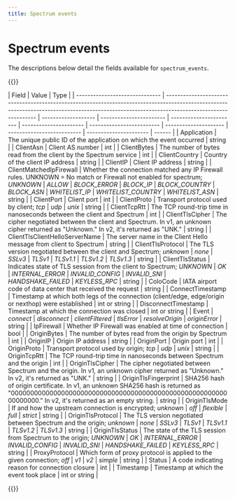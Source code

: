 ```yaml
---
title: Spectrum events
---
```


# Spectrum events

The descriptions below detail the fields available for `spectrum_events`.

{{<table-wrap>}}

| Field                          | Value                                                                                                                                                                                        | Type                |
| ------------------------------ | -------------------------------------------------------------------------------------------------------------------------------------------------------------------------------------------- | ------------------- | ----------------------- | ----------------------- | ---------------------- | ------------------------- | --------------------- | -------------------------- | ---------------------- | ------ |
| Application                    | The unique public ID of the application on which the event occurred                                                                                                                          | string              |
| ClientAsn                      | Client AS number                                                                                                                                                                             | int                 |
| ClientBytes                    | The number of bytes read from the client by the Spectrum service                                                                                                                             | int                 |
| ClientCountry                  | Country of the client IP address                                                                                                                                                             | string              |
| ClientIP                       | Client IP address                                                                                                                                                                            | string              |
| ClientMatchedIpFirewall        | Whether the connection matched any IP Firewall rules. UNKNOWN = No match or Firewall not enabled for spectrum; <em>UNKNOWN</em>                                                              | <em>ALLOW</em>      | <em>BLOCK_ERROR</em>    | <em>BLOCK_IP</em>       | <em>BLOCK_COUNTRY</em> | <em>BLOCK_ASN</em>        | <em>WHITELIST_IP</em> | <em>WHITELIST_COUNTRY</em> | <em>WHITELIST_ASN</em> | string |
| ClientPort                     | Client port                                                                                                                                                                                  | int                 |
| ClientProto                    | Transport protocol used by client; <em>tcp</em>                                                                                                                                              | <em>udp</em>        | <em>unix</em>           | string                  |
| ClientTcpRtt                   | The TCP round-trip time in nanoseconds between the client and Spectrum                                                                                                                       | int                 |
| ClientTlsCipher                | The cipher negotiated between the client and Spectrum. In v1, an unknown cipher returned as "Unknown." In v2, it's returned as "UNK."                                                        | string              |
| ClientTlsClientHelloServerName | The server name in the Client Hello message from client to Spectrum                                                                                                                          | string              |
| ClientTlsProtocol              | The TLS version negotiated between the client and Spectrum; <em>unknown</em>                                                                                                                 | <em>none</em>       | <em>SSLv3</em>          | <em>TLSv1</em>          | <em>TLSv1.1</em>       | <em>TLSv1.2</em>          | <em>TLSv1.3</em>      | string                     |
| ClientTlsStatus                | Indicates state of TLS session from the client to Spectrum; <em>UNKNOWN</em>                                                                                                                 | <em>OK</em>         | <em>INTERNAL_ERROR</em> | <em>INVALID_CONFIG</em> | <em>INVALID_SNI</em>   | <em>HANDSHAKE_FAILED</em> | <em>KEYLESS_RPC</em>  | string                     |
| ColoCode                       | IATA airport code of data center that received the request                                                                                                                                   | string              |
| ConnectTimestamp               | Timestamp at which both legs of the connection (client/edge, edge/origin or nexthop) were established                                                                                        | int or string       |
| DisconnectTimestamp            | Timestamp at which the connection was closed                                                                                                                                                 | int or string       |
| Event                          | <em>connect</em>                                                                                                                                                                             | <em>disconnect</em> | <em>clientFiltered</em> | <em>tlsError</em>       | <em>resolveOrigin</em> | <em>originError</em>      | string                |
| IpFirewall                     | Whether IP Firewall was enabled at time of connection                                                                                                                                        | bool                |
| OriginBytes                    | The number of bytes read from the origin by Spectrum                                                                                                                                         | int                 |
| OriginIP                       | Origin IP address                                                                                                                                                                            | string              |
| OriginPort                     | Origin port                                                                                                                                                                                  | int                 |
| OriginProto                    | Transport protocol used by origin; <em>tcp</em>                                                                                                                                              | <em>udp</em>        | <em>unix</em>           | string                  |
| OriginTcpRtt                   | The TCP round-trip time in nanoseconds between Spectrum and the origin                                                                                                                       | int                 |
| OriginTlsCipher                | The cipher negotiated between Spectrum and the origin. In v1, an unknown cipher returned as "Unknown." In v2, it's returned as "UNK."                                                        | string              |
| OriginTlsFingerprint           | SHA256 hash of origin certificate. In v1, an unknown SHA256 hash is returned as "0000000000000000000000000000000000000000000000000000000000000000." In v2, it's returned as an empty string. | string              |
| OriginTlsMode                  | If and how the upstream connection is encrypted; <em>unknown</em>                                                                                                                            | <em>off</em>        | <em>flexible</em>       | <em>full</em>           | <em>strict</em>        | string                    |
| OriginTlsProtocol              | The TLS version negotiated between Spectrum and the origin; <em>unknown</em>                                                                                                                 | <em>none</em>       | <em>SSLv3</em>          | <em>TLSv1</em>          | <em>TLSv1.1</em>       | <em>TLSv1.2</em>          | <em>TLSv1.3</em>      | string                     |
| OriginTlsStatus                | The state of the TLS session from Spectrum to the origin; <em>UNKNOWN</em>                                                                                                                   | <em>OK</em>         | <em>INTERNAL_ERROR</em> | <em>INVALID_CONFIG</em> | <em>INVALID_SNI</em>   | <em>HANDSHAKE_FAILED</em> | <em>KEYLESS_RPC</em>  | string                     |
| ProxyProtocol                  | Which form of proxy protocol is applied to the given connection; <em>off</em>                                                                                                                | <em>v1</em>         | <em>v2</em>             | <em>simple</em>         | string                 |
| Status                         | A code indicating reason for connection closure                                                                                                                                              | int                 |
| Timestamp                      | Timestamp at which the event took place                                                                                                                                                      | int or string       |

{{</table-wrap>}}
